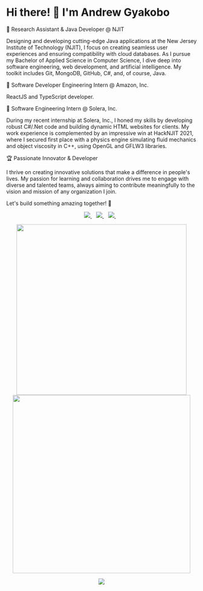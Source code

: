 # Hi there! 👋 I'm Andrew Gyakobo
🔭 Research Assistant & Java Developer @ NJIT
 
Designing and developing cutting-edge Java applications at the New Jersey Institute of Technology (NJIT), I focus on creating seamless user experiences and ensuring compatibility with cloud databases. As I pursue my Bachelor of Applied Science in Computer Science, I dive deep into software engineering, web development, and artificial intelligence. My toolkit includes Git, MongoDB, GitHub, C#, and, of course, Java.

🚀 Software Developer Engineering Intern @ Amazon, Inc.

ReactJS and TypeScript developer.

🚀 Software Engineering Intern @ Solera, Inc.
 
During my recent internship at Solera, Inc., I honed my skills by developing robust C#/.Net code and building dynamic HTML websites for clients. My work experience is complemented by an impressive win at HackNJIT 2021, where I secured first place with a physics engine simulating fluid mechanics and object viscosity in C++, using OpenGL and GFLW3 libraries.

🏆 Passionate Innovator & Developer

I thrive on creating innovative solutions that make a difference in people's lives. My passion for learning and collaboration drives me to engage with diverse and talented teams, always aiming to contribute meaningfully to the vision and mission of any organization I join.

Let's build something amazing together! 🌟

<p align='center'>
  <a href="mailto: andygyakobo@gmail.com">
   <img src="https://img.shields.io/badge/Gmail-D14836?style=for-the-badge&logo=gmail&logoColor=white" />
  </a>&nbsp;&nbsp;
 
  <a href="https://devpost.com/AndrewGyakobo?ref_content=user-portfolio&ref_feature=portfolio&ref_medium=global-nav">
    <img src="https://img.shields.io/badge/Devpost-003E54?style=for-the-badge&logo=Devpost&logoColor=white" />        
  </a>&nbsp;&nbsp;
  
  <a href="https://www.linkedin.com/in/andrew-gyakobo/">
    <img src="https://img.shields.io/badge/linkedin-%230077B5.svg?&style=for-the-badge&logo=linkedin&logoColor=white" />
  </a>&nbsp;&nbsp;
</p>

<p align='center'>
  <a href="#"><img src="https://github-readme-stats.vercel.app/api?username=Gyakobo&show_icons=true&count_private=true&theme=dark" width="450"></a>
  <a href="#"><img src="https://github-readme-streak-stats.herokuapp.com/?user=Gyakobo&theme=default" width="470"></a>
</p>

<p align='center'>
 <img src="https://github-readme-activity-graph.vercel.app/graph?username=Gyakobo&theme=rogue" />
</p>
